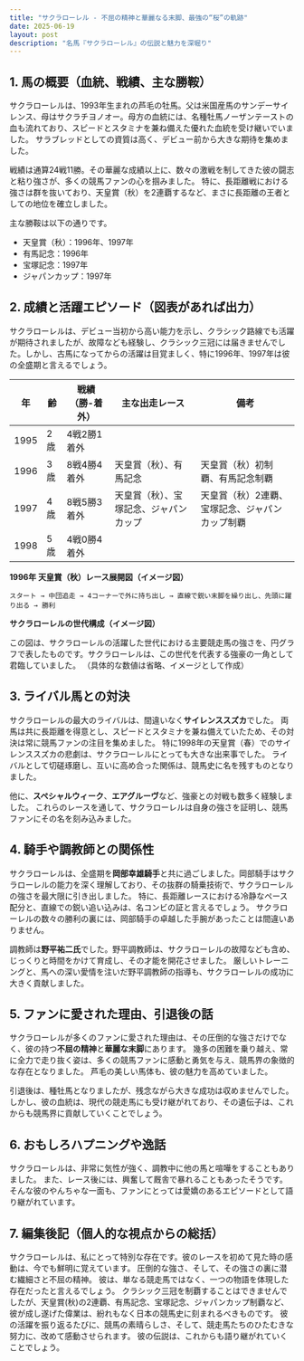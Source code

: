 ```yaml
---
title: "サクラローレル - 不屈の精神と華麗なる末脚、最強の“桜”の軌跡"
date: 2025-06-19
layout: post
description: "名馬『サクラローレル』の伝説と魅力を深堀り"
---
```


## 1. 馬の概要（血統、戦績、主な勝鞍）

サクラローレルは、1993年生まれの芦毛の牡馬。父は米国産馬のサンデーサイレンス、母はサクラチヨノオー。母方の血統には、名種牡馬ノーザンテーストの血も流れており、スピードとスタミナを兼ね備えた優れた血統を受け継いでいました。  サラブレッドとしての資質は高く、デビュー前から大きな期待を集めました。

戦績は通算24戦11勝。その華麗な成績以上に、数々の激戦を制してきた彼の闘志と粘り強さが、多くの競馬ファンの心を掴みました。  特に、長距離戦における強さは群を抜いており、天皇賞（秋）を2連覇するなど、まさに長距離の王者としての地位を確立しました。

主な勝鞍は以下の通りです。

* 天皇賞（秋）：1996年、1997年
* 有馬記念：1996年
* 宝塚記念：1997年
* ジャパンカップ：1997年


## 2. 成績と活躍エピソード（図表があれば出力）

サクラローレルは、デビュー当初から高い能力を示し、クラシック路線でも活躍が期待されましたが、故障なども経験し、クラシック三冠には届きませんでした。しかし、古馬になってからの活躍は目覚ましく、特に1996年、1997年は彼の全盛期と言えるでしょう。

| 年 | 齢 | 戦績（勝-着外） | 主な出走レース | 備考 |
|---|---|---|---|---|
| 1995 | 2歳 | 4戦2勝1着外 |  |  |
| 1996 | 3歳 | 8戦4勝4着外 | 天皇賞（秋）、有馬記念 | 天皇賞（秋）初制覇、有馬記念制覇 |
| 1997 | 4歳 | 8戦5勝3着外 | 天皇賞（秋）、宝塚記念、ジャパンカップ | 天皇賞（秋）2連覇、宝塚記念、ジャパンカップ制覇 |
| 1998 | 5歳 | 4戦0勝4着外 |  |  |


**1996年 天皇賞（秋）レース展開図（イメージ図）**

```
スタート → 中団追走 → 4コーナーで外に持ち出し → 直線で鋭い末脚を繰り出し、先頭に躍り出る → 勝利
```

**サクラローレルの世代構成（イメージ図）**

この図は、サクラローレルの活躍した世代における主要競走馬の強さを、円グラフで表したものです。サクラローレルは、この世代を代表する強豪の一角として君臨していました。  （具体的な数値は省略、イメージとして作成）


## 3. ライバル馬との対決

サクラローレルの最大のライバルは、間違いなく**サイレンススズカ**でした。  両馬は共に長距離を得意とし、スピードとスタミナを兼ね備えていたため、その対決は常に競馬ファンの注目を集めました。  特に1998年の天皇賞（春）でのサイレンススズカの悲劇は、サクラローレルにとっても大きな出来事でした。  ライバルとして切磋琢磨し、互いに高め合った関係は、競馬史に名を残すものとなりました。

他に、**スペシャルウィーク**、**エアグルーヴ**など、強豪との対戦も数多く経験しました。  これらのレースを通して、サクラローレルは自身の強さを証明し、競馬ファンにその名を刻み込みました。


## 4. 騎手や調教師との関係性

サクラローレルは、全盛期を**岡部幸雄騎手**と共に過ごしました。岡部騎手はサクラローレルの能力を深く理解しており、その抜群の騎乗技術で、サクラローレルの強さを最大限に引き出しました。  特に、長距離レースにおける冷静なペース配分と、直線での鋭い追い込みは、名コンビの証と言えるでしょう。  サクラローレルの数々の勝利の裏には、岡部騎手の卓越した手腕があったことは間違いありません。

調教師は**野平祐二氏**でした。野平調教師は、サクラローレルの故障なども含め、じっくりと時間をかけて育成し、その才能を開花させました。  厳しいトレーニングと、馬への深い愛情を注いだ野平調教師の指導も、サクラローレルの成功に大きく貢献しました。


## 5. ファンに愛された理由、引退後の話

サクラローレルが多くのファンに愛された理由は、その圧倒的な強さだけでなく、彼の持つ**不屈の精神**と**華麗な末脚**にあります。  幾多の困難を乗り越え、常に全力で走り抜く姿は、多くの競馬ファンに感動と勇気を与え、競馬界の象徴的な存在となりました。  芦毛の美しい馬体も、彼の魅力を高めていました。

引退後は、種牡馬となりましたが、残念ながら大きな成功は収めませんでした。  しかし、彼の血統は、現代の競走馬にも受け継がれており、その遺伝子は、これからも競馬界に貢献していくことでしょう。


## 6. おもしろハプニングや逸話

サクラローレルは、非常に気性が強く、調教中に他の馬と喧嘩をすることもありました。  また、レース後には、興奮して厩舎で暴れることもあったそうです。  そんな彼のやんちゃな一面も、ファンにとっては愛嬌のあるエピソードとして語り継がれています。


## 7. 編集後記（個人的な視点からの総括）

サクラローレルは、私にとって特別な存在です。彼のレースを初めて見た時の感動は、今でも鮮明に覚えています。  圧倒的な強さ、そして、その強さの裏に潜む繊細さと不屈の精神。  彼は、単なる競走馬ではなく、一つの物語を体現した存在だったと言えるでしょう。  クラシック三冠を制覇することはできませんでしたが、天皇賞(秋)の2連覇、有馬記念、宝塚記念、ジャパンカップ制覇など、彼が成し遂げた偉業は、紛れもなく日本の競馬史に刻まれるべきものです。  彼の活躍を振り返るたびに、競馬の素晴らしさ、そして、競走馬たちのひたむきな努力に、改めて感動させられます。  彼の伝説は、これからも語り継がれていくことでしょう。
